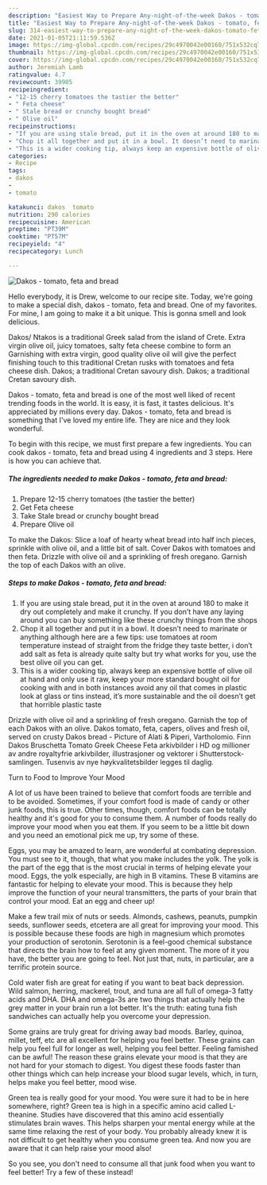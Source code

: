 ```yaml
---
description: "Easiest Way to Prepare Any-night-of-the-week Dakos - tomato, feta and bread"
title: "Easiest Way to Prepare Any-night-of-the-week Dakos - tomato, feta and bread"
slug: 314-easiest-way-to-prepare-any-night-of-the-week-dakos-tomato-feta-and-bread
date: 2021-01-05T21:11:59.536Z
image: https://img-global.cpcdn.com/recipes/29c4970042e00160/751x532cq70/dakos-tomato-feta-and-bread-recipe-main-photo.jpg
thumbnail: https://img-global.cpcdn.com/recipes/29c4970042e00160/751x532cq70/dakos-tomato-feta-and-bread-recipe-main-photo.jpg
cover: https://img-global.cpcdn.com/recipes/29c4970042e00160/751x532cq70/dakos-tomato-feta-and-bread-recipe-main-photo.jpg
author: Jeremiah Lamb
ratingvalue: 4.7
reviewcount: 39905
recipeingredient:
- "12-15 cherry tomatoes the tastier the better"
- " Feta cheese"
- " Stale bread or crunchy bought bread"
- " Olive oil"
recipeinstructions:
- "If you are using stale bread, put it in the oven at around 180 to make it dry out completely and make it crunchy. If you don’t have any laying around you can buy something like these crunchy things from the shops"
- "Chop it all together and put it in a bowl. It doesn’t need to marinate or anything although here are a few tips: use tomatoes at room temperature instead of straight from the fridge they taste better, i don’t add salt as feta is already quite salty but try what works for you, use the best olive oil you can get."
- "This is a wider cooking tip, always keep an expensive bottle of olive oil at hand and only use it raw, keep your more standard bought oil for cooking with and in both instances avoid any oil that comes in plastic look at glass or tins instead, it’s more sustainable and the oil doesn’t get that horrible plastic taste"
categories:
- Recipe
tags:
- dakos
- 
- tomato

katakunci: dakos  tomato 
nutrition: 290 calories
recipecuisine: American
preptime: "PT39M"
cooktime: "PT57M"
recipeyield: "4"
recipecategory: Lunch

---
```



![Dakos - tomato, feta and bread](https://img-global.cpcdn.com/recipes/29c4970042e00160/751x532cq70/dakos-tomato-feta-and-bread-recipe-main-photo.jpg)

Hello everybody, it is Drew, welcome to our recipe site. Today, we're going to make a special dish, dakos - tomato, feta and bread. One of my favorites. For mine, I am going to make it a bit unique. This is gonna smell and look delicious.

Dakos/ Ntakos is a traditional Greek salad from the island of Crete. Extra virgin olive oil, juicy tomatoes, salty feta cheese combine to form an Garnishing with extra virgin, good quality olive oil will give the perfect finishing touch to this traditional Cretan rusks with tomatoes and feta cheese dish. Dakos; a traditional Cretan savoury dish. Dakos; a traditional Cretan savoury dish.

Dakos - tomato, feta and bread is one of the most well liked of recent trending foods in the world. It is easy, it is fast, it tastes delicious. It's appreciated by millions every day. Dakos - tomato, feta and bread is something that I've loved my entire life. They are nice and they look wonderful.


To begin with this recipe, we must first prepare a few ingredients. You can cook dakos - tomato, feta and bread using 4 ingredients and 3 steps. Here is how you can achieve that.

<!--inarticleads1-->

##### The ingredients needed to make Dakos - tomato, feta and bread:

1. Prepare 12-15 cherry tomatoes (the tastier the better)
1. Get  Feta cheese
1. Take  Stale bread or crunchy bought bread
1. Prepare  Olive oil


To make the Dakos: Slice a loaf of hearty wheat bread into half inch pieces, sprinkle with olive oil, and a little bit of salt. Cover Dakos with tomatoes and then feta. Drizzle with olive oil and a sprinkling of fresh oregano. Garnish the top of each Dakos with an olive. 

<!--inarticleads2-->

##### Steps to make Dakos - tomato, feta and bread:

1. If you are using stale bread, put it in the oven at around 180 to make it dry out completely and make it crunchy. If you don’t have any laying around you can buy something like these crunchy things from the shops
1. Chop it all together and put it in a bowl. It doesn’t need to marinate or anything although here are a few tips: use tomatoes at room temperature instead of straight from the fridge they taste better, i don’t add salt as feta is already quite salty but try what works for you, use the best olive oil you can get.
1. This is a wider cooking tip, always keep an expensive bottle of olive oil at hand and only use it raw, keep your more standard bought oil for cooking with and in both instances avoid any oil that comes in plastic look at glass or tins instead, it’s more sustainable and the oil doesn’t get that horrible plastic taste


Drizzle with olive oil and a sprinkling of fresh oregano. Garnish the top of each Dakos with an olive. Dakos tomato, feta, capers, olives and fresh oil, served on crusty Dakos bread - Picture of Alati &amp; Piperi, Vartholomio. Finn Dakos Bruschetta Tomato Greek Cheese Feta arkivbilder i HD og millioner av andre royaltyfrie arkivbilder, illustrasjoner og vektorer i Shutterstock-samlingen. Tusenvis av nye høykvalitetsbilder legges til daglig. 

Turn to Food to Improve Your Mood


A lot of us have been trained to believe that comfort foods are terrible and to be avoided. Sometimes, if your comfort food is made of candy or other junk foods, this is true. Other times, though, comfort foods can be totally healthy and it's good for you to consume them. A number of foods really do improve your mood when you eat them. If you seem to be a little bit down and you need an emotional pick me up, try some of these.

Eggs, you may be amazed to learn, are wonderful at combating depression. You must see to it, though, that what you make includes the yolk. The yolk is the part of the egg that is the most crucial in terms of helping elevate your mood. Eggs, the yolk especially, are high in B vitamins. These B vitamins are fantastic for helping to elevate your mood. This is because they help improve the function of your neural transmitters, the parts of your brain that control your mood. Eat an egg and cheer up!

Make a few trail mix of nuts or seeds. Almonds, cashews, peanuts, pumpkin seeds, sunflower seeds, etcetera are all great for improving your mood. This is possible because these foods are high in magnesium which promotes your production of serotonin. Serotonin is a feel-good chemical substance that directs the brain how to feel at any given moment. The more of it you have, the better you are going to feel. Not just that, nuts, in particular, are a terrific protein source.

Cold water fish are great for eating if you want to beat back depression. Wild salmon, herring, mackerel, trout, and tuna are all full of omega-3 fatty acids and DHA. DHA and omega-3s are two things that actually help the grey matter in your brain run a lot better. It's the truth: eating tuna fish sandwiches can actually help you overcome your depression. 

Some grains are truly great for driving away bad moods. Barley, quinoa, millet, teff, etc are all excellent for helping you feel better. These grains can help you feel full for longer as well, helping you feel better. Feeling famished can be awful! The reason these grains elevate your mood is that they are not hard for your stomach to digest. You digest these foods faster than other things which can help increase your blood sugar levels, which, in turn, helps make you feel better, mood wise.

Green tea is really good for your mood. You were sure it had to be in here somewhere, right? Green tea is high in a specific amino acid called L-theanine. Studies have discovered that this amino acid essentially stimulates brain waves. This helps sharpen your mental energy while at the same time relaxing the rest of your body. You probably already knew it is not difficult to get healthy when you consume green tea. And now you are aware that it can help raise your mood also!

So you see, you don't need to consume all that junk food when you want to feel better! Try a few of these instead!


